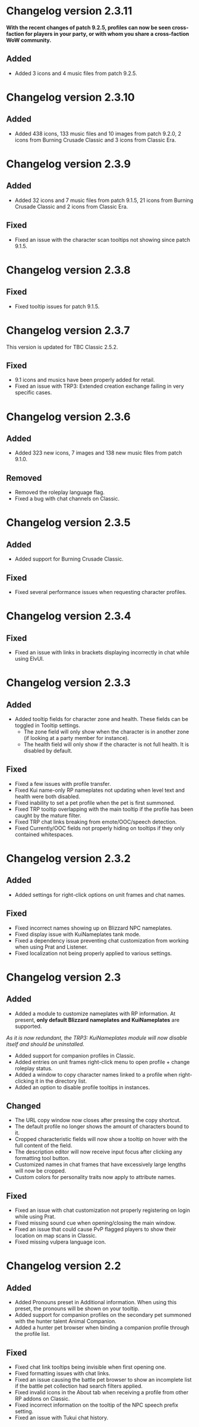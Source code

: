 # Changelog version 2.3.11

**With the recent changes of patch 9.2.5, profiles can now be seen cross-faction for players in your party, or with whom you share a cross-faction WoW community.**

## Added

- Added 3 icons and 4 music files from patch 9.2.5.

# Changelog version 2.3.10

## Added

- Added 438 icons, 133 music files and 10 images from patch 9.2.0, 2 icons from Burning Crusade Classic and 3 icons from Classic Era.

# Changelog version 2.3.9

## Added

- Added 32 icons and 7 music files from patch 9.1.5, 21 icons from Burning Crusade Classic and 2 icons from Classic Era.

## Fixed

- Fixed an issue with the character scan tooltips not showing since patch 9.1.5.

# Changelog version 2.3.8

## Fixed

- Fixed tooltip issues for patch 9.1.5.

# Changelog version 2.3.7

This version is updated for TBC Classic 2.5.2.

## Fixed

- 9.1 icons and musics have been properly added for retail.
- Fixed an issue with TRP3: Extended creation exchange failing in very specific cases.

# Changelog version 2.3.6

## Added

- Added 323 new icons, 7 images and 138 new music files from patch 9.1.0.

## Removed

- Removed the roleplay language flag.
- Fixed a bug with chat channels on Classic.

# Changelog version 2.3.5

## Added

- Added support for Burning Crusade Classic.

## Fixed

- Fixed several performance issues when requesting character profiles.

# Changelog version 2.3.4

## Fixed

- Fixed an issue with links in brackets displaying incorrectly in chat while using ElvUI.

# Changelog version 2.3.3

## Added
- Added tooltip fields for character zone and health. These fields can be toggled in Tooltip settings.
  - The zone field will only show when the character is in another zone (if looking at a party member for instance).
  - The health field will only show if the character is not full health. It is disabled by default.

## Fixed
- Fixed a few issues with profile transfer.
- Fixed Kui name-only RP nameplates not updating when level text and health were both disabled.
- Fixed inability to set a pet profile when the pet is first summoned.
- Fixed TRP tooltip overlapping with the main tooltip if the profile has been caught by the mature filter.
- Fixed TRP chat links breaking from emote/OOC/speech detection.
- Fixed Currently/OOC fields not properly hiding on tooltips if they only contained whitespaces.

# Changelog version 2.3.2

## Added

- Added settings for right-click options on unit frames and chat names.

## Fixed

- Fixed incorrect names showing up on Blizzard NPC nameplates.
- Fixed display issue with KuiNameplates tank mode.
- Fixed a dependency issue preventing chat customization from working when using Prat and Listener.
- Fixed localization not being properly applied to various settings.

# Changelog version 2.3

## Added

- Added a module to customize nameplates with RP information. At present, **only default Blizzard nameplates and KuiNameplates** are supported.

*As it is now redundant, the TRP3: KuiNameplates module will now disable itself and should be uninstalled.*

- Added support for companion profiles in Classic.
- Added entries on unit frames right-click menu to open profile + change roleplay status.
- Added a window to copy character names linked to a profile when right-clicking it in the directory list.
- Added an option to disable profile tooltips in instances.

## Changed

- The URL copy window now closes after pressing the copy shortcut.
- The default profile no longer shows the amount of characters bound to it.
- Cropped characteristic fields will now show a tooltip on hover with the full content of the field.
- The description editor will now receive input focus after clicking any formatting tool button.
- Customized names in chat frames that have excessively large lengths will now be cropped.
- Custom colors for personality traits now apply to attribute names.

## Fixed

- Fixed an issue with chat customization not properly registering on login while using Prat.
- Fixed missing sound cue when opening/closing the main window.
- Fixed an issue that could cause PvP flagged players to show their location on map scans in Classic.
- Fixed missing vulpera language icon.

# Changelog version 2.2

## Added

- Added Pronouns preset in Additional information. When using this preset, the pronouns will be shown on your tooltip.
- Added support for companion profiles on the secondary pet summoned with the hunter talent Animal Companion.
- Added a hunter pet browser when binding a companion profile through the profile list.

## Fixed

- Fixed chat link tooltips being invisible when first opening one.
- Fixed formatting issues with chat links.
- Fixed an issue causing the battle pet browser to show an incomplete list if the battle pet collection had search filters applied.
- Fixed invalid icons in the About tab when receiving a profile from other RP addons on Classic.
- Fixed incorrect information on the tooltip of the NPC speech prefix setting.
- Fixed an issue with Tukui chat history.

